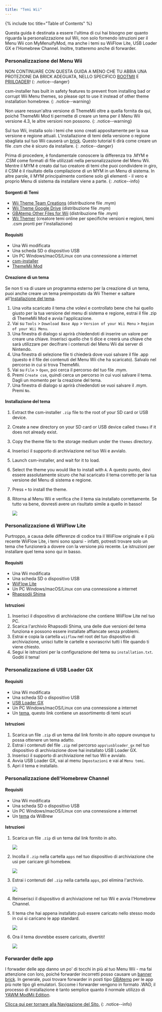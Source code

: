 ```yaml
---
title: "Temi Wii"
---
```


{% include toc title="Table of Contents" %}

Questa guida è destinata a essere l'ultima di cui hai bisogno per quanto riguarda la personalizzazione sul Wii, non solo fornendo istruzioni per il Menu Wii con MyMenuifyMod, ma anche i temi su WiiFlow Lite, USB Loader GX e l'Homebrew Channel. Inoltre, tratteremo anche di forwarder.

### Personalizzazione del Menu Wii

NON CONTINUARE CON QUESTA GUIDA A MENO CHE TU ABBIA UNA PROTEZIONE DA BRICK ADEGUATA, NELLO SPECIFICO [BOOTMII](bootmii) E [PRIILOADER](priiloader)!
{: .notice--danger}

csm-installer has built in safety features to prevent from installing bad or corrupt Wii Menu themes, so please opt to use it instead of other theme installation homebrew.
{: .notice--warning}

Non usare nessun'altra versione di ThemeMii oltre a quella fornita da qui, poiché ThemeMii Mod ti permette di creare un tema per il Menu Wii versione 4.3, le altre versioni non possono.
{: .notice--warning}

Sul tuo Wii, installa solo i temi che sono creati appositamente per la sua versione e regione attuali. L'installazione di temi della versione o regione sbagliata sul tuo Wii causerà un [brick](bricks#theme-brick). Questo tutorial ti dirà come creare un file .csm che è sicuro da installare.
{: .notice--danger}

Prima di procedere, è fondamentale conoscere la differenza tra .MYM e .CSM come formati di file utilizzati nella personalizzazione del Menu Wii. Mentre il MYM è creato dal tuo creatore di temi che puoi condividere in giro, il CSM è il risultato della compilazione di un MYM in un Menu di sistema. In altre parole, il MYM principalmente contiene solo gli elementi - il vero e proprio Menu di sistema da installare viene a parte.
{: .notice--info}

#### Sorgenti di Temi

+ [Wii Theme Team Creations](https://gbatemp.net/threads/wii-theme-team-creations.260327/) (distribuzione file .mym)
+ [Wii Theme Google Drive](https://drive.google.com/drive/folders/1H8bKkZa5Nwy7tBmDvKEVXhoZStucpUr3) (distribuzione file .mym)
+ [GBAtemp Other Files for Wii](https://gbatemp.net/download/categories/other-files.166/) (distribuzione file .mym)
+ [Wii Themer](http://www.wiithemer.org/) (creatore temi online per specifiche versioni e regioni, temi .csm pronti per l'installazione)

#### Requisiti

* Una Wii modificata
* Una scheda SD o dispositivo USB
* Un PC Windows/macOS/Linux con una connessione a internet
* [csm-installer](https://oscwii.org/library/app/csm-installer)
* [ThemeMii Mod](/assets/files/New_ThemeMii_MOD.zip)

#### Creazione di un tema

Se non ti va di usare un programma esterno per la creazione di un tema, puoi anche creare un tema preimpostato da Wii Themer e saltare all'[Installazione del tema](themes#theme-installation).

1. Una volta scaricato il tema che volevi e controllato bene che hai quello giusto per la tua versione del menu di sistema e regione, estrai il file .zip di ThemeMii Mod e avvia l'applicazione.
1. Vai su `Tools` > `Download Base App` > `Version of your Wii Menu` > `Region of your Wii Menu`.
1. Una finestra di dialogo si aprirà chiedendoti di inserire un valore per creare una chiave. Inserisci quello che ti dice e creerà una chiave che sarà utilizzare per decifrare i contenuti del Menu Wii dai server di Nintendo.
1. Una finestra di selezione file ti chiederà dove vuoi salvare il file .app (questo è il file dei contenuti del Menu Wii che ha scaricato). Salvalo nel percorso in cui si trova ThemeMii.
1. Vai su `File` > `Open`, poi cerca il percorso del tuo file .mym.
1. Premi `Create csm`, quindi cerca un percorso in cui vuoi salvare il tema. Dagli un momento per la creazione del tema.
1. Una finestra di dialogo si aprirà chiedendoti se vuoi salvare il .mym. Premi `No`.

#### Installazione del tema

1. Extract the csm-installer `.zip` file to the root of your SD card or USB device.
1. Create a new directory on your SD card or USB device called `themes` if it does not already exist.
1. Copy the theme file to the storage medium under the `themes` directory.
1. Inserisci il supporto di archiviazione nel tuo Wii e avvialo.
1. Launch csm-installer, and wait for it to load.
1. Select the theme you would like to install with `A`. A questo punto, devi essere assolutamente sicuro che hai scaricato il tema corretto per la tua versione del Menu di sistema e regione.
1. Press `+` to install the theme.
1. Ritorna al Menu Wii e verifica che il tema sia installato correttamente. Se tutto va bene, dovresti avere un risultato simile a quello in basso!

    ![](/images/themes/themed-wii-menu.png)

### Personalizzazione di WiiFlow Lite

Purtroppo, a causa delle differenze di codice tra il WiiFlow originale e il più recente WiiFlow Lite, i temi sono sparsi - infatti, potresti trovare solo un tema che funzionerà a dovere con la versione più recente. Le istruzioni per installare quel tema sono qui in basso.

#### Requisiti

* Una Wii modificata
* Una scheda SD o dispositivo USB
* [WiiFlow Lite](wii-loaders#wiiflow-lite)
* Un PC Windows/macOS/Linux con una connessione a internet
* [Rhapsodii Shima](https://gbatemp.net/threads/rhapsodii-shima-5-4.555062/)

#### Istruzioni

1. Inserisci il dispositivo di archiviazione che contiene WiiFlow Lite nel tuo PC.
1. Scarica l'archivio Rhapsodii Shima, una delle due versioni del tema funziona e possono essere installate affiancate senza problemi.
1. Estrai e copia la cartella `wiiflow` nel root del tuo dispositivo di archiviazione, unisci tutte le cartelle e sovrascrivi tutti i file quando ti viene chiesto.
1. Segui le istruzioni per la configurazione del tema su `installation.txt`. Goditi il tema!

### Personalizzazione di USB Loader GX

#### Requisiti

* Una Wii modificata
* Una scheda SD o dispositivo USB
* [USB Loader GX](wii-loaders#usb-loader-gx)
* Un PC Windows/macOS/Linux con una connessione a internet
* Un [tema](https://gbatemp.net/threads/dark-wii-usb-loader-gx-themes.584493/), questo link contiene un assortimento di temi scuri

#### Istruzioni

1. Scarica un file `.zip` di un tema dal link fornito in alto oppure ovunque tu possa ottenere un tema adatto.
1. Estrai i contenuti del file `.zip` nel percorso `apps\usbloader_gx` nel tuo dispositivo di archiviazione dove hai installato USB Loader GX.
1. Inserisci il supporto di archiviazione nel tuo Wii e avvialo.
1. Avvia USB Loader GX, vai al menu `Impostazioni` e vai al `Menu temi`.
1. Apri il tema e installalo.

### Personalizzazione dell'Homebrew Channel

#### Requisiti

* Una Wii modificata
* Una scheda SD o dispositivo USB
* Un PC Windows/macOS/Linux con una connessione a internet
* Un [tema](https://wiibrew.org/wiki/Homebrew_Channel/Themes) da WiiBrew

#### Istruzioni

1. Scarica un file `.zip` di un tema dal link fornito in alto.

    ![](/images/themes/homebrew-channel-example-theme.png)

1. Incolla il `.zip` nella cartella `apps` nel tuo dispositivo di archiviazione che usi per caricare gli homebew.

    ![](/images/themes/homebrew-channel-paste-zip.png)

1. Estrai i contenuti del `.zip` nella cartella `apps`, poi elimina l'archivio.

    ![](/images/themes/homebrew-channel-extract-theme.png)

1. Reinserisci il dispositivo di archiviazione nel tuo Wii e avvia l'Homebrew Channel.
1. Il tema che hai appena installato può essere caricato nello stesso modo in cui si caricano le app standard.

    ![](/images/themes/homebrew-channel-load-theme.png)

1. Ora il tema dovrebbe essere caricato, divertiti!

    ![](/images/themes/homebrew-channel-theme-done.png)

### Forwarder delle app

I forwader delle app danno un po' di tocchi in più al tuo Menu Wii - ma fai attenzione con loro, poiché forwarder incorretti posso causare un [banner brick](bricks#banner-brick). In generale, puoi trovare forwarder in posti tipo [GBAtemp](https://gbatemp.net/threads/wii-forwarder-repository.588781/) per le app più note tipo gli emulatori. Siccome i forwarder vengono in formato .WAD, il processo di installazione è tanto semplice quanto il normale utilizzo di [YAWM ModMii Edition](yawmme).


[Clicca qui per tornare alla Navigazione del Sito.](navigazione-sito)
{: .notice--info}
